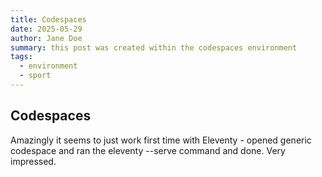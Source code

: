 ```yaml
---
title: Codespaces
date: 2025-05-29
author: Jane Doe
summary: this post was created within the codespaces environment
tags:
  - environment
  - sport
---
```

## Codespaces

Amazingly it seems to just work first time with Eleventy - opened generic codespace and ran the eleventy --serve command and done. Very impressed.